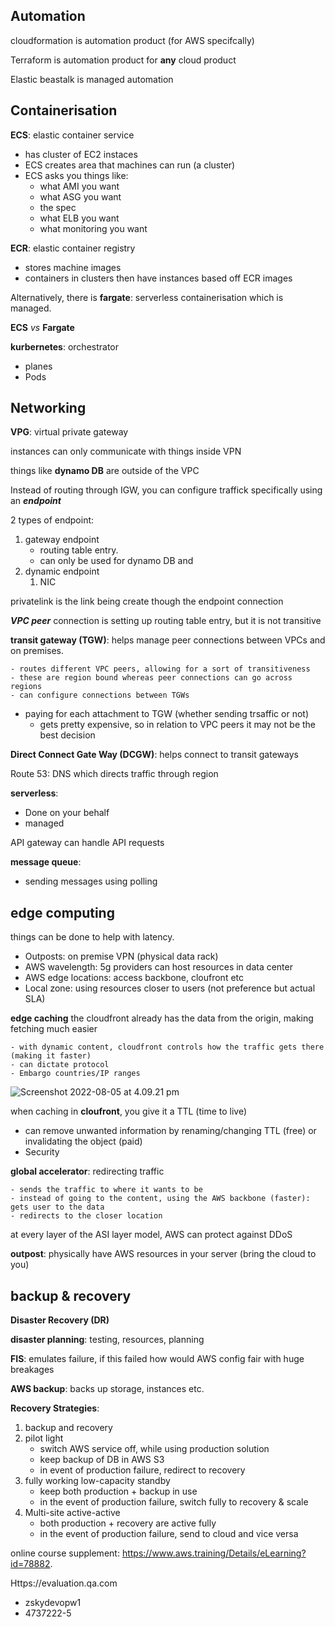 ## Automation

cloudformation is automation product (for AWS specifcally)

Terraform is automation product for **any** cloud product

Elastic beastalk is managed automation



## Containerisation

**ECS**: elastic container service

- has cluster of EC2 instaces
- ECS creates area that machines can run (a cluster)
- ECS asks you things like:
  - what AMI you want
  - what ASG you want
  - the spec
  - what ELB you want
  - what monitoring you want

**ECR**: elastic container registry

- stores machine images
- containers in clusters then have instances based off ECR images

Alternatively, there is **fargate**: serverless containerisation which is managed.

**ECS** _vs_ **Fargate**

**kurbernetes**: orchestrator

- planes
- Pods

## Networking

**VPG**: virtual private gateway

instances can only communicate with things inside VPN

things like **dynamo DB** are outside of the VPC

Instead of routing through IGW, you can configure traffick specifically using an ***endpoint***

2 types of endpoint:

1. gateway endpoint
   - routing table entry.
   - can only be used for dynamo DB and 
2. dynamic endpoint
   1. NIC

privatelink is the link being create though the endpoint connection

***VPC peer*** connection is setting up routing table entry, but it is not transitive

**transit gateway (TGW)**: helps manage peer connections between VPCs and on premises.

	- routes different VPC peers, allowing for a sort of transitiveness 
	- these are region bound whereas peer connections can go across regions
	- can configure connections between TGWs
 - paying for each attachment to TGW (whether sending trsaffic or not)
   - gets pretty expensive, so in relation to VPC peers it may not be the best decision

**Direct Connect Gate Way (DCGW)**: helps connect to transit gateways

Route 53: DNS which directs traffic through region

**serverless**:

- Done on your behalf
- managed

API gateway can handle API requests

**message queue**:

- sending messages using polling



## edge computing

things can be done to help with latency.

- Outposts: on premise VPN (physical data rack)
- AWS wavelength: 5g providers can host resources in data center
- AWS edge locations: access backbone, cloufront etc
- Local zone: using resources closer to users (not preference but actual SLA)

**edge caching** the cloudfront already has the data from the origin, making fetching much easier

	- with dynamic content, cloudfront controls how the traffic gets there (making it faster)
	- can dictate protocol
	- Embargo countries/IP ranges

![Screenshot 2022-08-05 at 4.09.21 pm](https://imgur.com/PB6dek3.png)

when caching in **cloufront**, you give it a TTL (time to live)

- can remove unwanted information by renaming/changing TTL (free) or invalidating the object (paid)
- Security

**global accelerator**: redirecting traffic

	- sends the traffic to where it wants to be
	- instead of going to the content, using the AWS backbone (faster): gets user to the data
	- redirects to the closer location

at every layer of the ASI layer model, AWS can protect against DDoS

**outpost**: physically have AWS resources in your server (bring the cloud to you)

## backup & recovery

**Disaster Recovery (DR)**

**disaster planning**: testing, resources, planning

**FIS**: emulates failure, if this failed how would AWS config fair with huge breakages

**AWS backup**: backs up storage, instances etc.

**Recovery Strategies**:

1. backup and recovery
2. pilot light
   - switch AWS service off, while using production solution
   - keep backup of DB in AWS S3
   - in event of production failure, redirect to recovery
3. fully working low-capacity standby
   - keep both production + backup in use
   - in the event of production failure, switch fully to recovery & scale
4. Multi-site active-active
   - both production + recovery are active fully 
   - in the event of production failure, send to cloud and vice versa



online course supplement: https://www.aws.training/Details/eLearning?id=78882. 



Https://evaluation.qa.com

- zskydevopw1
- 4737222-5
